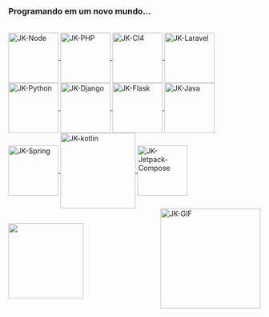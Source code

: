 ### Programando em um novo mundo...

 <div>
  <a href="https://github.com/JacksonSanti">
  
</div>
  <div style="display: inline_block"><br>
  <img align="center" alt="JK-Node" height="100" width="100" src="https://cdn.jsdelivr.net/gh/devicons/devicon@latest/icons/nodejs/nodejs-original-wordmark.svg">
    <img align="center" alt="JK-PHP" height="100" width="100" src="https://cdn.jsdelivr.net/gh/devicons/devicon@latest/icons/php/php-original.svg"> 
   <img align="center" alt="JK-CI4" height="100" width="100" src="https://cdn.jsdelivr.net/gh/devicons/devicon@latest/icons/codeigniter/codeigniter-plain-wordmark.svg"> 
   <img align="center" alt="JK-Laravel" height="100" width="100" src="https://cdn.jsdelivr.net/gh/devicons/devicon@latest/icons/laravel/laravel-original-wordmark.svg"> 
   <img align="center" alt="JK-Python" height="100" width="100" src="https://cdn.jsdelivr.net/gh/devicons/devicon@latest/icons/python/python-original-wordmark.svg">
   <img align="center" alt="JK-Django" height="100" width="100" src="https://cdn.jsdelivr.net/gh/devicons/devicon@latest/icons/django/django-plain-wordmark.svg">
   <img align="center" alt="JK-Flask" height="100" width="100" src="https://cdn.jsdelivr.net/gh/devicons/devicon@latest/icons/flask/flask-original-wordmark.svg">
   <img align="center" alt="JK-Java" height="100" width="100" src="https://cdn.jsdelivr.net/gh/devicons/devicon@latest/icons/java/java-original-wordmark.svg">
    <img align="center" alt="JK-Spring" height="100" width="100" src="https://cdn.jsdelivr.net/gh/devicons/devicon@latest/icons/spring/spring-original-wordmark.svg">
   <img align="center" alt="JK-kotlin" height="150" width="150" src="https://cdn.jsdelivr.net/gh/devicons/devicon@latest/icons/kotlin/kotlin-plain-wordmark.svg">
   <img align="center" alt="JK-Jetpack-Compose" height="100" width="100" src="https://cdn.jsdelivr.net/gh/devicons/devicon@latest/icons/jetpackcompose/jetpackcompose-original-wordmark.svg">
  <img align="right" alt="JK-GIF" height="200" width="200" src="https://media.discordapp.net/attachments/847874748394111026/956578559508480000/giphy_1.gif">
    
</div>
  
  ##

  
  <div> 
  <a href="https://www.linkedin.com/in/jacksondossantos/" target="_blank"><img width="150" src="https://img.shields.io/badge/-LinkedIn-%230077B5?style=for-the-badge&logo=linkedin&logoColor=white" target="_blank"></a> 
 
 
 
</div>
  
